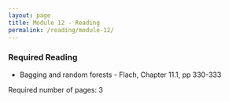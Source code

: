 ```yaml
---
layout: page
title: Module 12 - Reading
permalink: /reading/module-12/
---
```

### Required Reading ###
- Bagging and random forests - Flach, Chapter 11.1, pp 330-333

Required number of pages: 3
